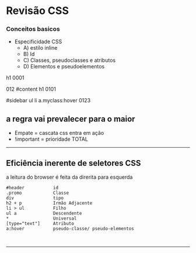 # __Revisão CSS__

### Conceitos basicos


* Especificidade CSS
    * A) estilo inline
    * B) Id
    * C) Classes, pseudoclasses e atributos
    * D) Elementos e pseudoelementos

h1  0001

012
#content h1  0101

#sidebar ul li a.myclass:hover 0123

 ## a regra vai prevalecer para o maior

 * Empate = cascata css entra em ação
 * !important = prioridade TOTAL
---
## Eficiência inerente de seletores CSS


a leitura do browser é feita da direrita para esquerda

```
#header           id
.promo            Classe
div               tipo
h2 + p            Irmão Adjacente
li > ul           Filho
ul a              Descendente
*                 Universal
[type="text"]     Atributo
a:hover           pseudo-classe/ pseudo-elementos



```
**************

